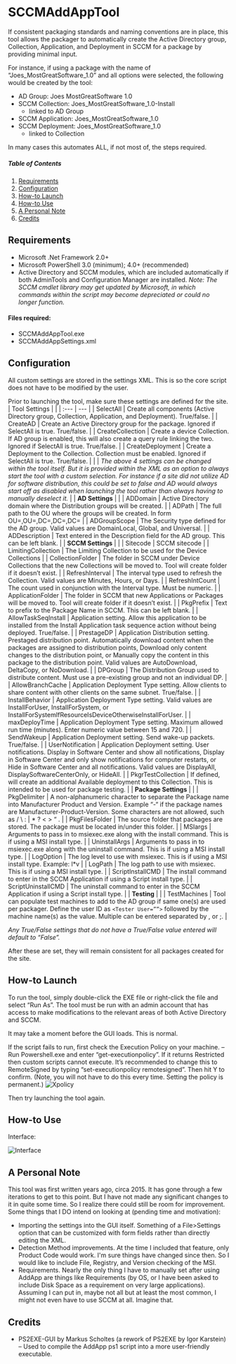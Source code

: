 # SCCMAddAppTool
If consistent packaging standards and naming conventions are in place, this tool allows the packager to automatically create the Active Directory group, Collection, Application, and Deployment in SCCM for a package by providing minimal input.

For instance, if using a package with the name of “Joes_MostGreatSoftware_1.0” and all options were selected, the following would be created by the tool:
- AD Group: Joes MostGreatSoftware 1.0
- SCCM Collection: Joes_MostGreatSoftware_1.0-Install
  - linked to AD Group
- SCCM Application: Joes_MostGreatSoftware_1.0
- SCCM Deployment: Joes_MostGreatSoftware_1.0
  - linked to Collection

In many cases this automates ALL, if not most of, the steps required.

##### Table of Contents  
1. [Requirements](#requirements)
1. [Configuration](#configuration)
1. [How-to Launch](#howtolaunch)
1. [How-to Use](#howtouse)
1. [A Personal Note](#personalnote)
1. [Credits](#credits)

<a name="requirements"/>

## Requirements
- Microsoft .Net Framework 2.0+
- Microsoft PowerShell 3.0 (minimum); 4.0+ (recommended)
- Active Directory and SCCM modules, which are included automatically if both AdminTools and Configuration Manager are installed.  *Note: The SCCM cmdlet library may get updated by Microsoft, in which commands within the script may become depreciated or could no longer function.*

#### Files required:
- SCCMAddAppTool.exe
- SCCMAddAppSettings.xml

<a name="configuration"/>

## Configuration
All custom settings are stored in the settings XML.  This is so the core script does not have to be modified by the user.

Prior to launching the tool, make sure these settings are defined for the site.
| Tool Settings |  |
| :--- | --- |
| SelectAll | Create all components (Active Directory group, Collection, Application, and Deployment).  True/false. |
| CreateAD | Create an Active Directory group for the package.  Ignored if SelectAll is true.  True/false. |
| CreateCollection | Create a device Collection.  If AD group is enabled, this will also create a query rule linking the two.  Ignored if SelectAll is true.  True/false. |
| CreateDeployment | Create a Deployment to the Collection.  Collection must be enabled.  Ignored if SelectAll is true.  True/false. |
|  | *The above 4 settings can be changed within the tool itself.  But it is provided within the XML as an option to always start the tool with a custom selection.  For instance if a site did not utilize AD for software distribution, this could be set to false and AD would always start off as disabled when launching the tool rather than always having to manually deselect it.* |
| **AD Settings** |  |
| ADDomain | Active Directory domain where the Distribution groups will be created. |
| ADPath | The full path to the OU where the groups will be created. In form OU=,OU=,DC=,DC=,DC= |
| ADGroupScope | The Security type defined for the AD group.  Valid values are DomainLocal, Global, and Universal. |
| ADDescription | Text entered in the Description field for the AD group.  This can be left blank. |
| **SCCM Settings** |  |
| Sitecode | SCCM sitecode |
| LimitingCollection | The Limiting Collection to be used for the Device Collections |
| CollectionFolder | The folder in SCCM under Device Collections that the new Collections will be moved to.  Tool will create folder if it doesn’t exist. |
| RefreshInterval | The interval type used to refresh the Collection.  Valid values are Minutes, Hours, or Days. |
| RefreshIntCount | The count used in conjunction with the Interval type.  Must be numeric. |
| ApplicationFolder | The folder in SCCM that new Applications or Packages will be moved to.  Tool will create folder if it doesn’t exist. |
| PkgPrefix | Text to prefix to the Package Name in SCCM.  This can be left blank. |
| AllowTaskSeqInstall | Application setting.  Allow this application to be installed from the Install Application task sequence action without being deployed.  True/false. |
| PrestageDP | Application Distribution setting.  Prestaged distribution point.  Automatically download content when the packages are assigned to distribution points, Download only content changes to the distribution point, or Manually copy the content in this package to the distribution point.  Valid values are AutoDownload, DeltaCopy, or NoDownload. |
| DPGroup | The Distribution Group used to distribute content.  Must use a pre-existing group and not an individual DP. |
| AllowBranchCache | Application Deployment Type setting.  Allow clients to share content with other clients on the same subnet.  True/false. |
| InstallBehavior | Application Deployment Type setting.  Valid values are InstallForUser, InstallForSystem, or InstallForSystemIfResourceIsDeviceOtherwiseInstallForUser. |
| maxDeployTime | Application Deployment Type setting.  Maximum allowed run time (minutes).  Enter numeric value between 15 and 720. |
| SendWakeup | Application Deployment setting.  Send wake-up packets.  True/false. |
| UserNotification | Application Deployment setting.  User notifications.  Display in Software Center and show all notifications, Display in Software Center and only show notifications for computer restarts, or Hide in Software Center and all notifications.  Valid values are DisplayAll, DisplaySoftwareCenterOnly, or HideAll. |
| PkgrTestCollection | If defined, will create an additional Available deployment to this Collection.  This is intended to be used for package testing. |
| **Package Settings** |  |
| PkgDelimiter | A non-alphanumeric character to separate the Package name into Manufacturer Product and Version.  Example “-“ if the package names are Manufacturer-Product-Version.  Some characters are not allowed, such as / \ : \| * ? < > “ . |
| PkgFilesFolder | The source folder that packages are stored.  The package must be located in/under this folder. |
| MSIargs | Arguments to pass in to msiexec.exe along with the install command.  This is if using a MSI install type. |
| UninstallArgs | Arguments to pass in to msiexec.exe along with the uninstall command.  This is if using a MSI install type. |
| LogOption | The log level to use with msiexec.  This is if using a MSI install type.  Example: l*v |
| LogPath | The log path to use with msiexec.  This is if using a MSI install type. |
| ScriptInstallCMD | The install command to enter in the SCCM Application if using a Script install type. |
| ScriptUninstallCMD | The uninstall command to enter in the SCCM Application if using a Script install type. |
| **Testing** |  |
| TestMachines | Tool can populate test machines to add to the AD group if same one(s) are used per packager.  Define the user ID as `<Tester User=””>` followed by the machine name(s) as the value.  Multiple can be entered separated by , or ;. |

*Any True/False settings that do not have a True/False value entered will default to “False”.*

After these are set, they will remain consistent for all packages created for the site.

<a name="howtolaunch"/>

## How-to Launch
To run the tool, simply double-click the EXE file or right-click the file and select “Run As”.  The tool must be run with an admin account that has access to make modifications to the relevant areas of both Active Directory and SCCM.

It may take a moment before the GUI loads.  This is normal.

If the script fails to run, first check the Execution Policy on your machine. – Run Powershell.exe and enter “get-executionpolicy”.  If it returns Restricted then custom scripts cannot execute.  It’s recommended to change this to RemoteSigned by typing “set-executionpolicy remotesigned”.  Then hit Y to confirm.  (Note, you will not have to do this every time.  Setting the policy is permanent.)
![Xpolicy](https://user-images.githubusercontent.com/44309802/135490059-44949016-2b07-462c-819d-8cb61daae79c.png)

Then try launching the tool again. 

<a name="howtouse"/>

## How-to Use
Interface:

![Interface](https://user-images.githubusercontent.com/44309802/135490308-99556bd1-a2dc-4030-9979-8eb688271877.png)

<a name="personalnote"/>

## A Personal Note
This tool was first written years ago, circa 2015.  It has gone through a few iterations to get to this point.  But I have not made any significant changes to it in quite some time.  So I realize there could still be room for improvement.  Some things that I DO intend on looking at (pending time and motivation):
- Importing the settings into the GUI itself.  Something of a File>Settings option that can be customized with form fields rather than directly editing the XML.
- Detection Method improvements. At the time I included that feature, only Product Code would work.  I'm sure things have changed since then.  So I would like to include File, Registry, and Version checking of the MSI.
- Requirements.  Nearly the only thing I have to manually set after using AddApp are things like Requirements (by OS, or I have been asked to include Disk Space as a requirement on very large applications).  Assuming I can put in, maybe not all but at least the most common, I might not even have to use SCCM at all.  Imagine that.

<a name="credits"/>

## Credits
- PS2EXE-GUI by Markus Scholtes (a rework of PS2EXE by Igor Karstein) – Used to compile the AddApp ps1 script into a more user-friendly executable.
